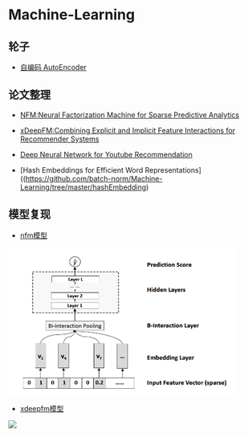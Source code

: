# Machine-Learning

## 轮子
+ [自编码 AutoEncoder](https://github.com/batch-norm/Machine-Learning/tree/master/AutoEncoder)

## 论文整理
+ [NFM:Neural Factorization Machine for Sparse Predictive Analytics](https://github.com/batch-norm/Machine-Learning/tree/master/NFM/paper)

+ [xDeepFM:Combining Explicit and Implicit Feature Interactions for Recommender Systems](https://github.com/batch-norm/xDeepFM)

+ [Deep Neural Network for Youtube Recommendation](https://github.com/batch-norm/Machine-Learning/tree/master/youtube)

+ [Hash Embeddings for Efficient Word Representations]((https://github.com/batch-norm/Machine-Learning/tree/master/hashEmbedding)

## 模型复现

+ [nfm模型](https://github.com/batch-norm/Machine-Learning/tree/master/NFM)

<img src='NFM/img/2.png' width=450>

+ [xdeepfm模型](https://github.com/batch-norm/xDeepFM/tree/master/paper)

<img src='https://github.com/batch-norm/xDeepFM/blob/master/paper/3.png' width=450>






